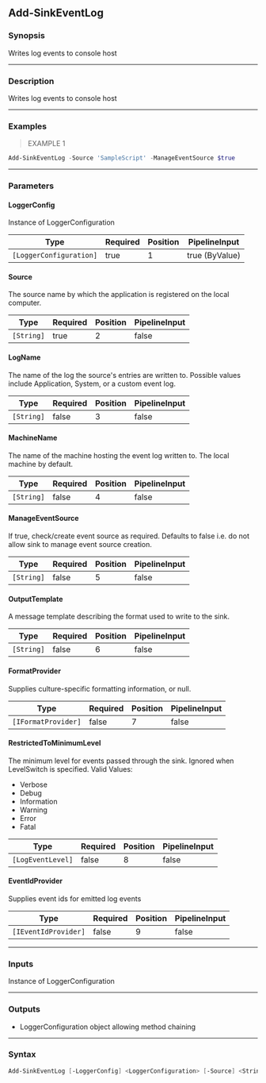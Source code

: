 Add-SinkEventLog
----------------

### Synopsis
Writes log events to console host

---

### Description

Writes log events to console host

---

### Examples
> EXAMPLE 1

```PowerShell
Add-SinkEventLog -Source 'SampleScript' -ManageEventSource $true
```

---

### Parameters
#### **LoggerConfig**
Instance of LoggerConfiguration

|Type                   |Required|Position|PipelineInput |
|-----------------------|--------|--------|--------------|
|`[LoggerConfiguration]`|true    |1       |true (ByValue)|

#### **Source**
The source name by which the application is registered on the local computer.

|Type      |Required|Position|PipelineInput|
|----------|--------|--------|-------------|
|`[String]`|true    |2       |false        |

#### **LogName**
The name of the log the source's entries are written to. Possible values include Application, System, or a custom event log.

|Type      |Required|Position|PipelineInput|
|----------|--------|--------|-------------|
|`[String]`|false   |3       |false        |

#### **MachineName**
The name of the machine hosting the event log written to. The local machine by default.

|Type      |Required|Position|PipelineInput|
|----------|--------|--------|-------------|
|`[String]`|false   |4       |false        |

#### **ManageEventSource**
If true, check/create event source as required.  Defaults to false i.e. do not allow sink to manage event source creation.

|Type      |Required|Position|PipelineInput|
|----------|--------|--------|-------------|
|`[String]`|false   |5       |false        |

#### **OutputTemplate**
A message template describing the format used to write to the sink.

|Type      |Required|Position|PipelineInput|
|----------|--------|--------|-------------|
|`[String]`|false   |6       |false        |

#### **FormatProvider**
Supplies culture-specific formatting information, or null.

|Type               |Required|Position|PipelineInput|
|-------------------|--------|--------|-------------|
|`[IFormatProvider]`|false   |7       |false        |

#### **RestrictedToMinimumLevel**
The minimum level for events passed through the sink. Ignored when LevelSwitch is specified.
Valid Values:

* Verbose
* Debug
* Information
* Warning
* Error
* Fatal

|Type             |Required|Position|PipelineInput|
|-----------------|--------|--------|-------------|
|`[LogEventLevel]`|false   |8       |false        |

#### **EventIdProvider**
Supplies event ids for emitted log events

|Type                |Required|Position|PipelineInput|
|--------------------|--------|--------|-------------|
|`[IEventIdProvider]`|false   |9       |false        |

---

### Inputs
Instance of LoggerConfiguration

---

### Outputs
* LoggerConfiguration object allowing method chaining

---

### Syntax
```PowerShell
Add-SinkEventLog [-LoggerConfig] <LoggerConfiguration> [-Source] <String> [[-LogName] <String>] [[-MachineName] <String>] [[-ManageEventSource] <String>] [[-OutputTemplate] <String>] [[-FormatProvider] <IFormatProvider>] [[-RestrictedToMinimumLevel] {Verbose | Debug | Information | Warning | Error | Fatal}] [[-EventIdProvider] <IEventIdProvider>] [<CommonParameters>]
```
